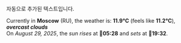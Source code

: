 
자동으로 추가된 텍스트입니다.

<!--START_SECTION:weather:moscow-->
Currently in **Moscow** (RU), the weather is: **11.9°C** (feels like **11.2°C**), ***overcast clouds***<br/>
On *August 29, 2025*, the *sun rises* at 🌅**05:28** and *sets* at 🌇**19:32**.
<!--END_SECTION:weather-->
